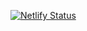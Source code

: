 [![Netlify Status](https://api.netlify.com/api/v1/badges/458f0afc-3bde-4d47-88c0-775e1708f4bc/deploy-status)](https://app.netlify.com/sites/tomatoooo/deploys)